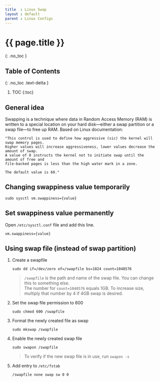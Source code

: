 ```yaml
---
title  : Linux Swap
layout : default
parent : Linux Configs
---
```


# {{ page.title }}
{: .no_toc }

## Table of Contents
{: .no_toc .text-delta }

1. TOC
{:toc}

## General idea

Swapping is a technique where data in Random Access Memory (RAM) is written to a
special location on your hard disk—either a swap partition or a swap file—to free up RAM.
Based on Linux documentation:
```
"This control is used to define how aggressive (sic) the kernel will swap memory pages.
Higher values will increase aggressiveness, lower values decrease the amount of swap.
A value of 0 instructs the kernel not to initiate swap until the amount of free and
file-backed pages is less than the high water mark in a zone.

The default value is 60."
```

## Changing swappiness value temporarily

```
sudo sysctl vm.swappiness={value}
```

## Set swappiness value permanently

Open `/etc/sysctl.conf` file and add this line.
```
vm.swappiness={value}
```

## Using swap file (instead of swap partition)

1. Create a swapfile
    ```
    sudo dd if=/dev/zero of=/swapfile bs=1024 count=1048576
    ```
    > `/swapfile` is the path and name of the swap file. You can change this to something else.<br>
    The number for `count=1048576` equals 1GB. To increase size, multiply that number by 4 if 4GB swap is desired.
2. Set the swap file permission to 600
    ```
    sudo chmod 600 /swapfile
    ```
3. Format the newly created file as swap
    ```
    sudo mkswap /swapfile
    ```
4. Enable the newly created swap file
    ```
    sudo swapon /swapfile
    ```
    > To verify if the new swap file is in use, run `swapon -s`
5. Add entry to `/etc/fstab`
    ```
    /swapfile none swap sw 0 0
    ```

